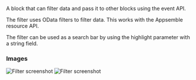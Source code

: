 A block that can filter data and pass it to other blocks using the event API.

The filter uses OData filters to filter data. This works with the Appsemble resource API.

The filter can be used as a search bar by using the highlight parameter with a string field.

### Images

![Filter screenshot](https://gitlab.com/appsemble/appsemble/-/raw/0.34.10-test.0/config/assets/filter.png)
![Filter screenshot](https://gitlab.com/appsemble/appsemble/-/raw/0.34.10-test.0/config/assets/filter-search-bar.png)

